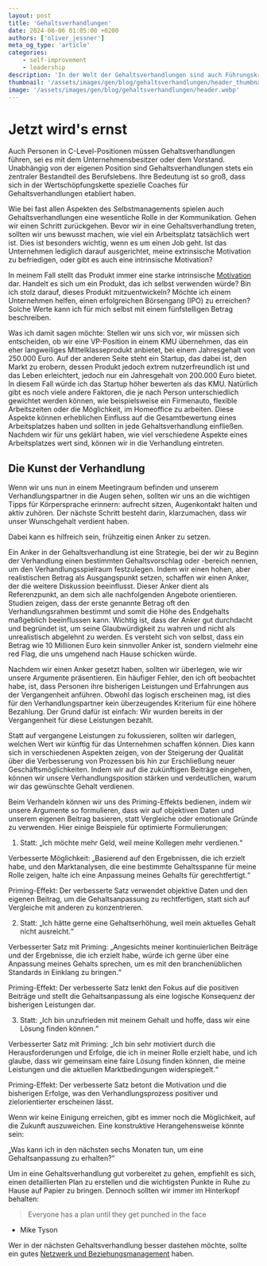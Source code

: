 ```yaml
---
layout: post
title: 'Gehaltsverhandlungen'
date: 2024-08-06 01:05:00 +0200
authors: ['oliver_jessner']
meta_og_type: 'article'
categories:
    - self-improvement
    - leadership
description: 'In der Welt der Gehaltsverhandlungen sind auch Führungskräfte auf C-Level-Ebene gefordert, ihre Interessen klar und überzeugend zu vertreten. Die Verhandlung über das eigene Gehalt ist nicht nur ein zentraler Bestandteil des Berufslebens, sondern auch ein Bereich, in dem spezialisierte Coaches ihre Expertise anbieten.'
thumbnail: '/assets/images/gen/blog/gehaltsverhandlungen/header_thumbnail.webp'
image: '/assets/images/gen/blog/gehaltsverhandlungen/header.webp'
---
```


# Jetzt wird's ernst

Auch Personen in C-Level-Positionen müssen Gehaltsverhandlungen führen, sei es mit dem Unternehmensbesitzer oder dem Vorstand. Unabhängig von der eigenen Position sind Gehaltsverhandlungen stets ein zentraler Bestandteil des Berufslebens. Ihre Bedeutung ist so groß, dass sich in der Wertschöpfungskette spezielle Coaches für Gehaltsverhandlungen etabliert haben.

Wie bei fast allen Aspekten des Selbstmanagements spielen auch Gehaltsverhandlungen eine wesentliche Rolle in der Kommunikation. Gehen wir einen Schritt zurückgehen. Bevor wir in eine Gehaltsverhandlung treten, sollten wir uns bewusst machen, wie viel ein Arbeitsplatz tatsächlich wert ist. Dies ist besonders wichtig, wenn es um einen Job geht. Ist das Unternehmen lediglich darauf ausgerichtet, meine extrinsische Motivation zu befriedigen, oder gibt es auch eine intrinsische Motivation?

In meinem Fall stellt das Produkt immer eine starke intrinsische [Motivation](/blog/2024-08-05-motivation/)
dar. Handelt es sich um ein Produkt, das ich selbst verwenden würde? Bin ich stolz darauf, dieses Produkt mitzuentwickeln? Möchte ich einem Unternehmen helfen, einen erfolgreichen Börsengang (IPO) zu erreichen? Solche Werte kann ich für mich selbst mit einem fünfstelligen Betrag beschreiben.

Was ich damit sagen möchte: Stellen wir uns sich vor, wir müssen sich entscheiden, ob wir eine VP-Position in einem KMU übernehmen, das ein eher langweiliges Mittelklasseprodukt anbietet, bei einem Jahresgehalt von 250.000 Euro. Auf der anderen Seite steht ein Startup, das dabei ist, den Markt zu erobern, dessen Produkt jedoch extrem nutzerfreundlich ist und das Leben erleichtert, jedoch nur ein Jahresgehalt von 200.000 Euro bietet. In diesem Fall würde ich das Startup höher bewerten als das KMU.
Natürlich gibt es noch viele andere Faktoren, die je nach Person unterschiedlich gewichtet werden können, wie beispielsweise ein Firmenauto, flexible Arbeitszeiten oder die Möglichkeit, im Homeoffice zu arbeiten. Diese Aspekte können erheblichen Einfluss auf die Gesamtbewertung eines Arbeitsplatzes haben und sollten in jede Gehaltsverhandlung einfließen. Nachdem wir für uns geklärt haben, wie viel verschiedene Aspekte eines Arbeitsplatzes wert sind, können wir in die Verhandlung eintreten.

## Die Kunst der Verhandlung

Wenn wir uns nun in einem Meetingraum befinden und unserem Verhandlungspartner in die Augen sehen, sollten wir uns an die wichtigen Tipps für Körpersprache erinnern: aufrecht sitzen, Augenkontakt halten und aktiv zuhören. Der nächste Schritt besteht darin, klarzumachen, dass wir unser Wunschgehalt verdient haben.

Dabei kann es hilfreich sein, frühzeitig einen Anker zu setzen.

Ein Anker in der Gehaltsverhandlung ist eine Strategie, bei der wir zu Beginn der Verhandlung einen bestimmten Gehaltsvorschlag oder -bereich nennen, um den Verhandlungsspielraum festzulegen. Indem wir einen hohen, aber realistischen Betrag als Ausgangspunkt setzen, schaffen wir einen Anker, der die weitere Diskussion beeinflusst. Dieser Anker dient als Referenzpunkt, an dem sich alle nachfolgenden Angebote orientieren. Studien zeigen, dass der erste genannte Betrag oft den Verhandlungsrahmen bestimmt und somit die Höhe des Endgehalts maßgeblich beeinflussen kann. Wichtig ist, dass der Anker gut durchdacht und begründet ist, um seine Glaubwürdigkeit zu wahren und nicht als unrealistisch abgelehnt zu werden. Es versteht sich von selbst, dass ein Betrag wie 10 Millionen Euro kein sinnvoller Anker ist, sondern vielmehr eine red Flag, die uns umgehend nach Hause schicken würde.

Nachdem wir einen Anker gesetzt haben, sollten wir überlegen, wie wir unsere Argumente präsentieren. Ein häufiger Fehler, den ich oft beobachtet habe, ist, dass Personen ihre bisherigen Leistungen und Erfahrungen aus der Vergangenheit anführen. Obwohl das logisch erscheinen mag, ist dies für den Verhandlungspartner kein überzeugendes Kriterium für eine höhere Bezahlung. Der Grund dafür ist einfach: Wir wurden bereits in der Vergangenheit für diese Leistungen bezahlt.

Statt auf vergangene Leistungen zu fokussieren, sollten wir darlegen, welchen Wert wir künftig für das Unternehmen schaffen können. Dies kann sich in verschiedenen Aspekten zeigen, von der Steigerung der Qualität über die Verbesserung von Prozessen bis hin zur Erschließung neuer Geschäftsmöglichkeiten. Indem wir auf die zukünftigen Beiträge eingehen, können wir unsere Verhandlungsposition stärken und verdeutlichen, warum wir das gewünschte Gehalt verdienen.

Beim Verhandeln können wir uns des Priming-Effekts bedienen, indem wir unsere Argumente so formulieren, dass wir auf objektiven Daten und unserem eigenen Beitrag basieren, statt Vergleiche oder emotionale Gründe zu verwenden. Hier einige Beispiele für optimierte Formulierungen:

1. Statt:
   „Ich möchte mehr Geld, weil meine Kollegen mehr verdienen.“

Verbesserte Möglichkeit:
„Basierend auf den Ergebnissen, die ich erzielt habe, und den Marktanalysen, die eine bestimmte Gehaltsspanne für meine Rolle zeigen, halte ich eine Anpassung meines Gehalts für gerechtfertigt.“

Priming-Effekt: Der verbesserte Satz verwendet objektive Daten und den eigenen Beitrag, um die Gehaltsanpassung zu rechtfertigen, statt sich auf Vergleiche mit anderen zu konzentrieren.

2. Statt:
   „Ich hätte gerne eine Gehaltserhöhung, weil mein aktuelles Gehalt nicht ausreicht.“

Verbesserter Satz mit Priming:
„Angesichts meiner kontinuierlichen Beiträge und der Ergebnisse, die ich erzielt habe, würde ich gerne über eine Anpassung meines Gehalts sprechen, um es mit den branchenüblichen Standards in Einklang zu bringen.“

Priming-Effekt: Der verbesserte Satz lenkt den Fokus auf die positiven Beiträge und stellt die Gehaltsanpassung als eine logische Konsequenz der bisherigen Leistungen dar.

3. Statt:
   „Ich bin unzufrieden mit meinem Gehalt und hoffe, dass wir eine Lösung finden können.“

Verbesserter Satz mit Priming:
„Ich bin sehr motiviert durch die Herausforderungen und Erfolge, die ich in meiner Rolle erzielt habe, und ich glaube, dass wir gemeinsam eine faire Lösung finden können, die meine Leistungen und die aktuellen Marktbedingungen widerspiegelt.“

Priming-Effekt: Der verbesserte Satz betont die Motivation und die bisherigen Erfolge, was den Verhandlungsprozess positiver und zielorientierter erscheinen lässt.

Wenn wir keine Einigung erreichen, gibt es immer noch die Möglichkeit, auf die Zukunft auszuweichen. Eine konstruktive Herangehensweise könnte sein:

„Was kann ich in den nächsten sechs Monaten tun, um eine Gehaltsanpassung zu erhalten?“

Um in eine Gehaltsverhandlung gut vorbereitet zu gehen, empfiehlt es sich, einen detaillierten Plan zu erstellen und die wichtigsten Punkte in Ruhe zu Hause auf Papier zu bringen. Dennoch sollten wir immer im Hinterkopf behalten:

> Everyone has a plan until they get punched in the face

-   Mike Tyson

Wer in der nächsten Gehaltsverhandlung besser dastehen möchte, sollte ein gutes [Netzwerk und Beziehungsmanagement](/blog/2024-08-07-netzwerken-und-beziehungsmanagement/) haben.
